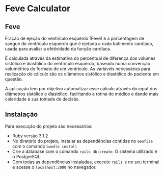 # Feve Calculator

## Feve

Fração de ejeção do ventrículo esquerdo (Feve) é a porcentagem de sangue do ventrículo esquerdo que é ejetada a cada batimento cardíaco, usada para avaliar a efetividade da função cardíaca.

É calculada através da estimativa do percentual de diferença dos volumes sistólico e diastólico do ventrículo esquerdo, baseado numa convenção volumétrica do formato de um ventrículo. As variáveis necessárias para realização do cálculo são os diâmetros sistólico e diastólico do paciente em questão.

A aplicação tem por objetivo automatizar esse cálculo através do input dos diâmetros sistólico e diastólico, facilitando a rotina do médico e dando mais celeridade à sua tomada de decisão.

## Instalação

Para execução do projeto são necessários:

* Ruby versão 3.1.2
* No diretório do projeto, instalar as dependências contidas no `Gemfile` com o comando `bundle install`
* Crie a database com o comando `rails db:create`. O sistema utilizado é o PostgreSQL.
* Com todas as dependências instaladas, execute `rails s` no seu terminal e acesse o `localhost:3000` no navegador.
